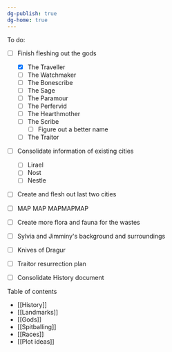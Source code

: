 ```yaml
---
dg-publish: true
dg-home: true
---
```

To do:
- [ ] Finish fleshing out the gods
	- [x] The Traveller
	- [ ] The Watchmaker
	- [ ] The Bonescribe
	- [ ] The Sage
	- [ ] The Paramour
	- [ ] The Perfervid
	- [ ] The Hearthmother
	- [ ] The Scribe
		- [ ] Figure out a better name
	- [ ] The Traitor
- [ ] Consolidate information of existing cities
	- [ ] Lirael
	- [ ] Nost
	- [ ] Nestle
- [ ] Create and flesh out last two cities
- [ ] MAP MAP MAPMAPMAP
- [ ] Create more flora and fauna for the wastes
- [ ] Sylvia and Jimminy's background and surroundings
- [ ] Knives of Dragur
- [ ] Traitor resurrection plan
- [ ] Consolidate History document


Table of contents
- [[History]]
- [[Landmarks]]
- [[Gods]]
- [[Spitballing]]
- [[Races]]
- [[Plot ideas]]


